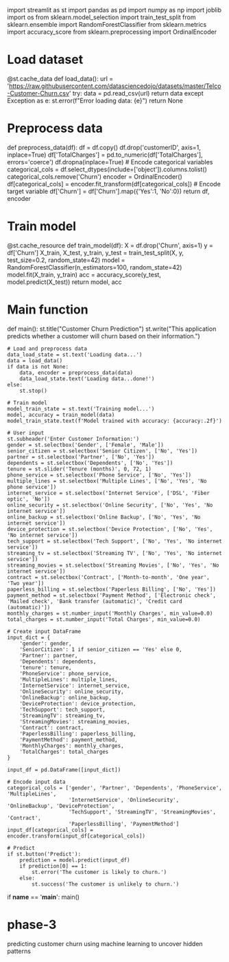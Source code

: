 import streamlit as st
import pandas as pd
import numpy as np
import joblib
import os
from sklearn.model_selection import train_test_split
from sklearn.ensemble import RandomForestClassifier
from sklearn.metrics import accuracy_score
from sklearn.preprocessing import OrdinalEncoder

# Load dataset
@st.cache_data
def load_data():
    url = 'https://raw.githubusercontent.com/datasciencedojo/datasets/master/Telco-Customer-Churn.csv'
    try:
        data = pd.read_csv(url)
        return data
    except Exception as e:
        st.error(f"Error loading data: {e}")
        return None

# Preprocess data
def preprocess_data(df):
    df = df.copy()
    df.drop('customerID', axis=1, inplace=True)
    df['TotalCharges'] = pd.to_numeric(df['TotalCharges'], errors='coerce')
    df.dropna(inplace=True)
    # Encode categorical variables
    categorical_cols = df.select_dtypes(include=['object']).columns.tolist()
    categorical_cols.remove('Churn')
    encoder = OrdinalEncoder()
    df[categorical_cols] = encoder.fit_transform(df[categorical_cols])
    # Encode target variable
    df['Churn'] = df['Churn'].map({'Yes':1, 'No':0})
    return df, encoder

# Train model
@st.cache_resource
def train_model(df):
    X = df.drop('Churn', axis=1)
    y = df['Churn']
    X_train, X_test, y_train, y_test = train_test_split(X, y, test_size=0.2, random_state=42)
    model = RandomForestClassifier(n_estimators=100, random_state=42)
    model.fit(X_train, y_train)
    acc = accuracy_score(y_test, model.predict(X_test))
    return model, acc

# Main function
def main():
    st.title("Customer Churn Prediction")
    st.write("This application predicts whether a customer will churn based on their information.")

    # Load and preprocess data
    data_load_state = st.text('Loading data...')
    data = load_data()
    if data is not None:
        data, encoder = preprocess_data(data)
        data_load_state.text('Loading data...done!')
    else:
        st.stop()

    # Train model
    model_train_state = st.text('Training model...')
    model, accuracy = train_model(data)
    model_train_state.text(f'Model trained with accuracy: {accuracy:.2f}')

    # User input
    st.subheader('Enter Customer Information:')
    gender = st.selectbox('Gender', ['Female', 'Male'])
    senior_citizen = st.selectbox('Senior Citizen', ['No', 'Yes'])
    partner = st.selectbox('Partner', ['No', 'Yes'])
    dependents = st.selectbox('Dependents', ['No', 'Yes'])
    tenure = st.slider('Tenure (months)', 0, 72, 1)
    phone_service = st.selectbox('Phone Service', ['No', 'Yes'])
    multiple_lines = st.selectbox('Multiple Lines', ['No', 'Yes', 'No phone service'])
    internet_service = st.selectbox('Internet Service', ['DSL', 'Fiber optic', 'No'])
    online_security = st.selectbox('Online Security', ['No', 'Yes', 'No internet service'])
    online_backup = st.selectbox('Online Backup', ['No', 'Yes', 'No internet service'])
    device_protection = st.selectbox('Device Protection', ['No', 'Yes', 'No internet service'])
    tech_support = st.selectbox('Tech Support', ['No', 'Yes', 'No internet service'])
    streaming_tv = st.selectbox('Streaming TV', ['No', 'Yes', 'No internet service'])
    streaming_movies = st.selectbox('Streaming Movies', ['No', 'Yes', 'No internet service'])
    contract = st.selectbox('Contract', ['Month-to-month', 'One year', 'Two year'])
    paperless_billing = st.selectbox('Paperless Billing', ['No', 'Yes'])
    payment_method = st.selectbox('Payment Method', ['Electronic check', 'Mailed check', 'Bank transfer (automatic)', 'Credit card (automatic)'])
    monthly_charges = st.number_input('Monthly Charges', min_value=0.0)
    total_charges = st.number_input('Total Charges', min_value=0.0)

    # Create input DataFrame
    input_dict = {
        'gender': gender,
        'SeniorCitizen': 1 if senior_citizen == 'Yes' else 0,
        'Partner': partner,
        'Dependents': dependents,
        'tenure': tenure,
        'PhoneService': phone_service,
        'MultipleLines': multiple_lines,
        'InternetService': internet_service,
        'OnlineSecurity': online_security,
        'OnlineBackup': online_backup,
        'DeviceProtection': device_protection,
        'TechSupport': tech_support,
        'StreamingTV': streaming_tv,
        'StreamingMovies': streaming_movies,
        'Contract': contract,
        'PaperlessBilling': paperless_billing,
        'PaymentMethod': payment_method,
        'MonthlyCharges': monthly_charges,
        'TotalCharges': total_charges
    }

    input_df = pd.DataFrame([input_dict])

    # Encode input data
    categorical_cols = ['gender', 'Partner', 'Dependents', 'PhoneService', 'MultipleLines',
                        'InternetService', 'OnlineSecurity', 'OnlineBackup', 'DeviceProtection',
                        'TechSupport', 'StreamingTV', 'StreamingMovies', 'Contract',
                        'PaperlessBilling', 'PaymentMethod']
    input_df[categorical_cols] = encoder.transform(input_df[categorical_cols])

    # Predict
    if st.button('Predict'):
        prediction = model.predict(input_df)
        if prediction[0] == 1:
            st.error('The customer is likely to churn.')
        else:
            st.success('The customer is unlikely to churn.')

if __name__ == '__main__':
    main()
# phase-3
predicting customer churn using machine learning to uncover hidden patterns
